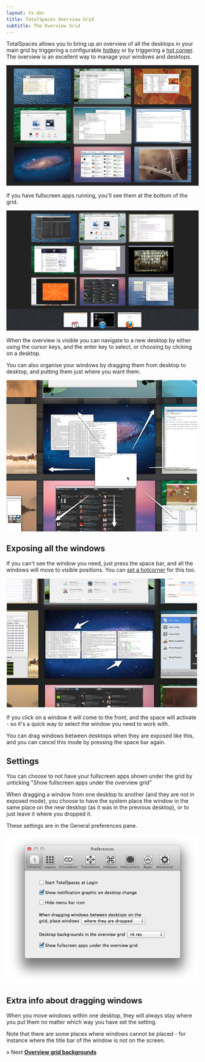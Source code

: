 ```yaml
---
layout: ts-doc
title: TotalSpaces Overview Grid
subtitle: The Overview Grid
---
```

TotalSpaces allows you to bring up an overview of all the desktops in your main grid by triggering a configurable [hotkey](/hotkeys) or by triggering a [hot corner](/hotcorners). The overview is an excellent way to manage your windows and desktops.

<img src="/images/grid-view.png">

If you have fullscreen apps running, you'll see them at the bottom of the grid.

<img src="/images/grid-view-with-fullscreens.png">

When the overview is visible you can navigate to a new desktop by either using the cursor keys, and the enter key to select, or choosing by clicking on a desktop.

You can also organise your windows by dragging them from desktop to desktop, and putting them just where you want them.

<img src="/images/drag-windows.png">

## Exposing all the windows

If you can't see the window you need, just press the space bar, and all the windows will move to visible positions.  You can [set a hotcorner](/hotcorners) for this too.

<img src="/images/grid-exposed.png">

If you click on a window it will come to the front, and the space will activate - so it's a quick way to select the window you need to work with.

You can drag windows between desktops when they are exposed like this, and you can cancel this mode by pressing the space bar again.

## Settings

You can choose to not have your fullscreen apps shown under the grid by unticking "Show fullscreen apps under the overview grid"

When dragging a window from one desktop to another (and they are not in exposed mode), you choose to have the system place the window in the same place on the new desktop (as it was in the previous desktop), or to just leave it where you dropped it. 

These settings are in the General preferences pane.

<img src="/images/general-preferences.png">

## Extra info about dragging windows

When you move windows within one desktop, they will always stay where you put them no matter which way you have set the setting.

Note that there are some places where windows cannot be placed - for instance where the title bar of the window is not on the screen.

&raquo; Next [**Overview grid backgrounds**](/overview-backgrounds)